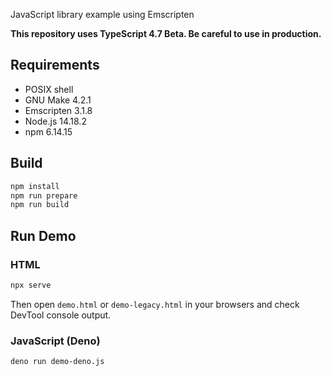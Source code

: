 JavaScript library example using Emscripten

**This repository uses TypeScript 4.7 Beta. Be careful to use in production.**

## Requirements

- POSIX shell
- GNU Make 4.2.1
- Emscripten 3.1.8
- Node.js 14.18.2
- npm 6.14.15

## Build

```sh
npm install
npm run prepare
npm run build
```

## Run Demo

### HTML

```sh
npx serve
```

Then open `demo.html` or `demo-legacy.html` in your browsers and check DevTool
console output.

### JavaScript (Deno)

```sh
deno run demo-deno.js
```
